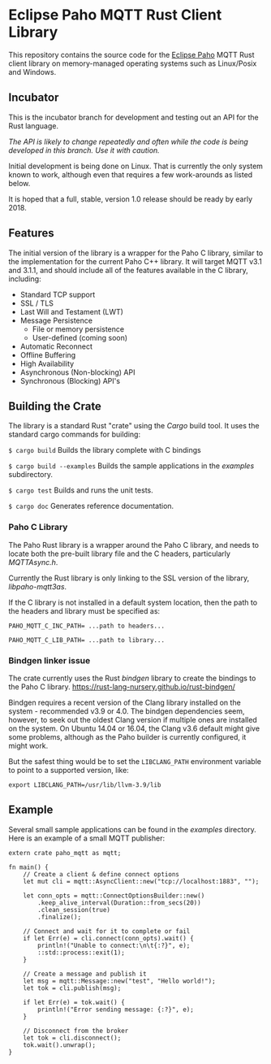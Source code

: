 # Eclipse Paho MQTT Rust Client Library

This repository contains the source code for the [Eclipse Paho](http://eclipse.org/paho) MQTT Rust client library on memory-managed operating systems such as Linux/Posix and Windows.

## Incubator

This is the incubator branch for development and testing out an API for the Rust language.

_The API is likely to change repeatedly and often while the code is being developed in this branch. Use it with caution._

Initial development is being done on Linux. That is currently the only system known to work, although even that requires a few work-arounds as listed below.

It is hoped that a full, stable, version 1.0 release should be ready by early 2018.

## Features

The initial version of the library is a wrapper for the Paho C library, similar to the implementation for the current Paho C++ library. It will target MQTT v3.1 and 3.1.1, and should include all of the features available in the C library, including:

* Standard TCP support
* SSL / TLS
* Last Will and Testament (LWT)
* Message Persistence 
  * File or memory persistence
  * User-defined (coming soon)
* Automatic Reconnect
* Offline Buffering
* High Availability
* Asynchronous (Non-blocking) API
* Synchronous (Blocking)  API's

## Building the Crate

The library is a standard Rust "crate" using the _Cargo_ build tool. It uses the standard cargo commands for building:

`$ cargo build`
Builds the library complete with C bindings

`$ cargo build --examples`
Builds the sample applications in the _examples_ subdirectory.

`$ cargo test`
Builds and runs the unit tests.

`$ cargo doc`
Generates reference documentation.

### Paho C Library

The Paho Rust library is a wrapper around the Paho C library, and needs to locate both the pre-built library file and the C headers, particularly _MQTTAsync.h_.

Currently the Rust library is only linking to the SSL version of the library, _libpaho-mqtt3as_.

If the C library is not installed in a default system location, then the path to the headers and library must be specified as:

`PAHO_MQTT_C_INC_PATH= ...path to headers...`

`PAHO_MQTT_C_LIB_PATH= ...path to library...` 

### Bindgen linker issue

The crate currently uses the Rust _bindgen_ library to create the bindings to the Paho C library.
https://rust-lang-nursery.github.io/rust-bindgen/

Bindgen requires a recent version of the Clang library installed on the system - recommended v3.9 or 4.0. The bindgen dependencies seem, however, to seek out the oldest Clang version if multiple ones are installed on the system. On Ubuntu 14.04 or 16.04, the Clang v3.6 default might give some problems, although as the Paho builder is currently configured, it might work.

But the safest thing would be to set the `LIBCLANG_PATH` environment variable to point to a supported version, like:
```
export LIBCLANG_PATH=/usr/lib/llvm-3.9/lib
```

## Example

Several small sample applications can be found in the _examples_ directory. Here is an example of a small MQTT publisher:

```
extern crate paho_mqtt as mqtt;

fn main() {
    // Create a client & define connect options
    let mut cli = mqtt::AsyncClient::new("tcp://localhost:1883", "");

    let conn_opts = mqtt::ConnectOptionsBuilder::new()
        .keep_alive_interval(Duration::from_secs(20))
        .clean_session(true)
        .finalize();

    // Connect and wait for it to complete or fail
    if let Err(e) = cli.connect(conn_opts).wait() {
        println!("Unable to connect:\n\t{:?}", e);
        ::std::process::exit(1);
    }

    // Create a message and publish it
    let msg = mqtt::Message::new("test", "Hello world!");
    let tok = cli.publish(msg);

    if let Err(e) = tok.wait() {
        println!("Error sending message: {:?}", e);
    }

    // Disconnect from the broker
    let tok = cli.disconnect();
    tok.wait().unwrap();
}
```
